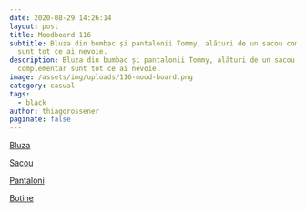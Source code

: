 ```yaml
---
date: 2020-08-29 14:26:14
layout: post
title: Moodboard 116
subtitle: Bluza din bumbac și pantalonii Tommy, alături de un sacou complementar
  sunt tot ce ai nevoie.
description: Bluza din bumbac și pantalonii Tommy, alături de un sacou
  complementar sunt tot ce ai nevoie.
image: /assets/img/uploads/116-mood-board.png
category: casual
tags:
  - black
author: thiagorossener
paginate: false
---
```

[Bluza](http://bit.do/fHWvx)

[Sacou](http://bit.do/fHWvy)

[Pantaloni](http://bit.do/fHWvD)

[Botine](http://bit.do/fHWvF)